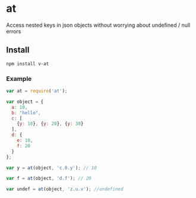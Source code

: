 # at
Access nested keys in json objects without worrying about undefined / null errors

## Install
```node
npm install v-at
```

### Example

```javascript
var at = require('at');

var object = {
  a: 10,
  b: "hello",
  c: [
    {y: 10}, {y: 20}, {y: 30}
  ],
  d: {
    e: 10,
    f: 20
  }
};

var y = at(object, 'c.0.y'); // 10

var f = at(object, 'd.f'); // 20

var undef = at(object, 'z.u.v'); //undefined
```
